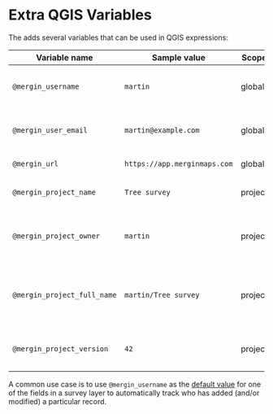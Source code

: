 # Extra QGIS Variables

The <QGISPluginName /> adds several variables that can be used in QGIS expressions:

| Variable name               | Sample value                  | Scope   | Description |
|-----------------------------|-------------------------------|---------|-------------|
| `@mergin_username`          | `martin`                      | global  | Name of the user currently logged in to <MainPlatformNameLink /> |
| `@mergin_user_email`        | `martin@example.com` | global  | Email of the user currently logged in to <MainPlatformName />|
| `@mergin_url`               | `https://app.merginmaps.com`  | global  | URL of the <MainPlatformName /> service |
| `@mergin_project_name`      | `Tree survey`                 | project | Name of the active <MainPlatformName /> project  |
| `@mergin_project_owner`     | `martin`                      | project | Name of the owner of the active project |
| `@mergin_project_full_name` | `martin/Tree survey`          | project | Owner and project name joined with a forward slash |
| `@mergin_project_version`   | `42`                          | project | Current version of the active project |

A common use case is to use `@mergin_username` as the [default value](../form-configuration/#default-values) for one of the fields in a survey layer to automatically track who has added (and/or modified) a particular record.
